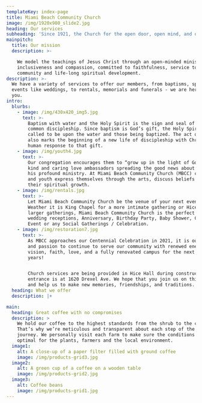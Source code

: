 ```yaml
---
templateKey: index-page
title: Miami Beach Community Church
image: /img/1920x980_slide2.jpg
heading: Our services
subheading: 'Since 1921, the Church for the open door, open mind, and open heart'
mainpitch:
  title: Our mission
  description: >-

    We model the teachings of Jesus Christ through an open-minded ministry of
    inclusiveness and compassion, committed to faithfulness, service to the
    community and life-long spiritual development. 
description: >-
  We have a variety of services to offer our members, from baptisms, special
  events like weddings, to rentals, memorials and funerals - we are here for
  you.
intro:
  blurbs:
    - image: /img/430x420_img5.jpg
      text: >-
        Baptism with water and the Holy Spirit is the sign and seal of our
        common discipleship. Since baptism is God’s gift, the Holy Spirit is
        called to be upon the water and those being baptized. The act of baptism
        also marks the beginning of a new life of discipleship with Christ, the
        human response to that gift.
    - image: /img/youth4.jpg
      text: >-
        Our congregation encourages them to “grow up in the light of God” as
        kind and caring love ambassadors spreading the good news about Jesus and
        his profound ministry. At Miami Beach Community Church (MBCC) children
        and youth express themselves through the arts, discuss beliefs and honor
        their spiritual growth.
    - image: /img/rentals.jpg
      text: >-
        Let Miami Beach Community Church be the venue of your next event.
        Weather it is King Chapel for a more intimate gathering or Hice Hall for
        larger gatherings, Miami Beach Community Church is the perfect place for
        wedding receptions, Anniversary, Birthday Party, Baby Shower, Corporate
        Event or any Social Gatherings / Celebration.
    - image: /img/restoration7.jpg
      text: >-
        As MBCC approaches our Centennial Celebration in 2021, it is our hope
        and passion to continue to serve our community with renewed energy,
        vision, faith, love, and a fully renovated campus for the next 100
        years!


        Church services are being provided in Hice Hall during construction. The
        entrance is at 1620 Drexel Ave. We hope that you join us on this journey
        and help us to make new memories, friendships, and traditions. 
  heading: What we offer
  description: |+

main:
  heading: Great coffee with no compromises
  description: >
    We hold our coffee to the highest standards from the shrub to the cup.
    That’s why we’re meticulous and transparent about each step of the coffee’s
    journey. We personally visit each farm to make sure the conditions are
    optimal for the plants, farmers and the local environment.
  image1:
    alt: A close-up of a paper filter filled with ground coffee
    image: /img/products-grid3.jpg
  image2:
    alt: A green cup of a coffee on a wooden table
    image: /img/products-grid2.jpg
  image3:
    alt: Coffee beans
    image: /img/products-grid1.jpg
---
```


